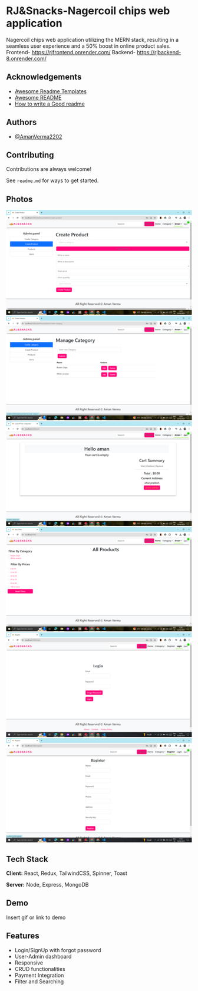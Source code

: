 # RJ&Snacks-Nagercoil chips web application

Nagercoil chips web application utilizing the MERN stack, resulting in a seamless
user experience and a 50% boost in online product sales.
Frontend- https://rjfrontend.onrender.com/
Backend- https://rjbackend-8.onrender.com/

## Acknowledgements

 - [Awesome Readme Templates](https://awesomeopensource.com/project/elangosundar/awesome-README-templates)
 - [Awesome README](https://github.com/matiassingers/awesome-readme)
 - [How to write a Good readme](https://bulldogjob.com/news/449-how-to-write-a-good-readme-for-your-github-project)


## Authors

- [@AmanVerma2202](https://github.com/AmanVerma2202)


## Contributing

Contributions are always welcome!

See `readme.md` for ways to get started.


## Photos
![Alt text of the image](https://github.com/AmanVerma2202/RJ-Snacks/blob/main/Screenshot%20(48).png)
![Alt text of the image](https://github.com/AmanVerma2202/RJ-Snacks/blob/main/Screenshot%20(49).png)
![Alt text of the image](https://github.com/AmanVerma2202/RJ-Snacks/blob/main/Screenshot%20(50).png)
![Alt text of the image](https://github.com/AmanVerma2202/RJ-Snacks/blob/main/Screenshot%20(51).png)
![Alt text of the image](https://github.com/AmanVerma2202/RJ-Snacks/blob/main/Screenshot%20(52).png)
![Alt text of the image](https://github.com/AmanVerma2202/RJ-Snacks/blob/main/Screenshot%20(53).png)

## Tech Stack

**Client:** React, Redux, TailwindCSS, Spinner, Toast

**Server:** Node, Express, MongoDB


## Demo

Insert gif or link to demo


## Features

- Login/SignUp with forgot password 
- User-Admin dashboard
- Responsive
- CRUD functionalities 
- Payment Integration 
- Filter and Searching 




